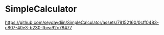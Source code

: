 # SimpleCalculator



https://github.com/seydaydiin/SimpleCalculator/assets/78152160/0cff0483-c807-40e3-b230-fbea92c78477



